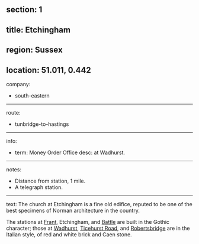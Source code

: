 section: 1
----
title: Etchingham
----
region: Sussex
----
location: 51.011, 0.442
----
company:
- south-eastern
----
route:
- tunbridge-to-hastings
----
info:
- term: Money Order Office
  desc: at Wadhurst.
----
notes:
- Distance from station, 1 mile.
- A telegraph station.
----
text: The church at Etchingham is a fine old edifice, reputed to be one of the best specimens of Norman architecture in the country.

The stations at [Frant](/stations/frant), Etchingham, and [Battle](/stations/battle) are built in the Gothic character; those at [Wadhurst](/stations/wadhurst), [Ticehurst Road](/stations/ticehurst-road), and [Robertsbridge](/stations/robertsbridge) are in the Italian style, of red and white brick and Caen stone.
